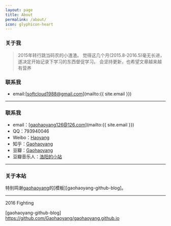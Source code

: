 ```yaml
---
layout: page
title: About
permalink: /about/
icon: glyphicon-heart
---
```


### 关于我

>2015年转行跳当码农的小渣渣。
>觉得这几个月(2015.8-2016.5)毫无长进，遂决定开始记录下学习的东西督促学习。
>会坚持更新，也希望文章越来越有营养

### 联系我

* email:[softcloud1988@gmail.com](mailto:{{ site.email }})

---

### 联系我

* email：[gaohaoyang126@126.com](mailto:{{ site.email }})
* QQ：793940046
* Weibo：[Haoyang](http://weibo.com/3115521wh)
* 知乎：[Gaohaoyang](http://www.zhihu.com/people/gaohaoyang)
* 豆瓣：[Gaohaoyang](http://www.douban.com/people/42525035/)
* 豆瓣音乐人：[浩阳的小站](http://site.douban.com/haoyangaiyinyue/)

---

### 关于本站   

特别鸣谢[gaohaoyang][gaohaoyang-blog]的[模板][gaohaoyang-github-blog]。

---

2016 Fighting

[gaohaoyang-blog]: http://gaohaoyang.github.io
[gaohaoyang-github-blog] https://github.com/Gaohaoyang/gaohaoyang.github.io
